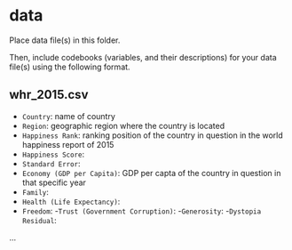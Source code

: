# data

Place data file(s) in this folder.

Then, include codebooks (variables, and their descriptions) for your data file(s)
using the following format.

## whr_2015.csv 

- `Country`: name of country 
- `Region`: geographic region where the country is located 
- `Happiness Rank`: ranking position of the country in question in the world happiness report of 2015
- `Happiness Score`: 
- `Standard Error`: 
- `Economy (GDP per Capita)`: GDP per capta of the country in question in that specific year 
- `Family`: 
- `Health (Life Expectancy)`: 
- `Freedom`: 
-`Trust (Government Corruption)`: 
-`Generosity`: 
-`Dystopia Residual`: 

 ...
